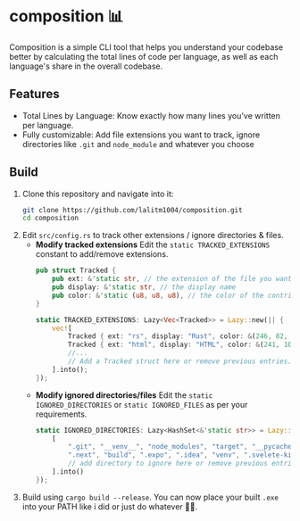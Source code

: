 # composition 📊
Composition is a simple CLI tool that helps you understand your codebase better by calculating the total lines of code per language, as well as each language's share in the overall codebase.

## Features
- Total Lines by Language: Know exactly how many lines you've written per language.
- Fully customizable: Add file extensions you want to track, ignore directories like `.git` and `node_module` and whatever you choose

## Build
1. Clone this repository and navigate into it:
   ```bash
   git clone https://github.com/lalitm1004/composition.git
   cd composition
   ```
2. Edit `src/config.rs` to track other extensions / ignore directories & files.
    - **Modify tracked extensions** 
        Edit the `static TRACKED_EXTENSIONS` constant to add/remove extensions.
        ```rs
        pub struct Tracked {
            pub ext: &'static str, // the extension of the file you want to track (currently doesnt support aliases)
            pub display: &'static str, // the display name
            pub color: &'static (u8, u8, u8), // the color of the contribution bar
        }
        
        static TRACKED_EXTENSIONS: Lazy<Vec<Tracked>> = Lazy::new(|| {
            vec![
                Tracked { ext: "rs", display: "Rust", color: &(246, 82, 9) },
                Tracked { ext: "html", display: "HTML", color: &(241, 106, 48) },
                //...
                // Add a Tracked struct here or remove previous entries.
            ].into();
        });        
        ```
    - **Modify ignored directories/files**
        Edit the `static IGNORED_DIRECTORIES` or `static IGNORED_FILES` as per your requirements.
        ```rs
        static IGNORED_DIRECTORIES: Lazy<HashSet<&'static str>> = Lazy::new(|| {
            [
                ".git", "__venv__", "node_modules", "target", "__pycache__", 
                ".next", "build", ".expo", ".idea", "venv", ".svelete-kit",
                // add directory to ignore here or remove previous entries
            ].into()
        });
        ```
3. Build using `cargo build --release`. You can now place your built `.exe` into your PATH like i did or just do whatever 🤷‍♀️.